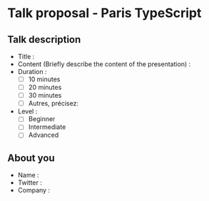 # Talk proposal - Paris TypeScript

## Talk description
* Title :
* Content (Briefly describe the content of the presentation) :
* Duration :
  - [ ] 10 minutes
  - [ ] 20 minutes
  - [ ] 30 minutes
  - [ ] Autres, précisez:
* Level :
  - [ ] Beginner
  - [ ] Intermediate
  - [ ] Advanced

## About you

* Name :
* Twitter :
* Company :
